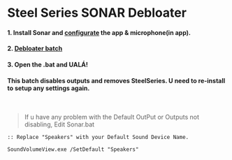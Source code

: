 # Steel Series SONAR Debloater
#### 1. Install Sonar and [configurate](https://yt.com) the app & microphone(in app).
#### 2. [**Debloater batch**](https://github.com/gzmatte/sonar/releases/download/1/SS-Debloat.bat)
#### 3. Open the .bat and UALÁ!

#### This batch disables outputs and removes SteelSeries. U need to re-install to setup any settings again.


</br>


> If u have any problem with the Default OutPut or Outputs not disabling, Edit Sonar.bat 
```
:: Replace "Speakers" with your Default Sound Device Name.

SoundVolumeView.exe /SetDefault "Speakers"
```
